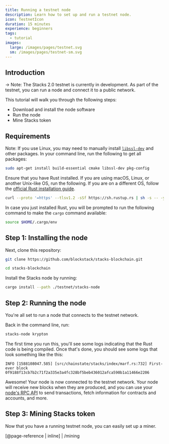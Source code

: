 ```yaml
---
title: Running a testnet node
description: Learn how to set up and run a testnet node.
icon: TestnetIcon
duration: 15 minutes
experience: beginners
tags:
  - tutorial
images:
  large: /images/pages/testnet.svg
  sm: /images/pages/testnet-sm.svg
---
```


## Introduction

-> Note: The Stacks 2.0 testnet is currently in development. As part of the testnet, you can run a node and connect it to a public network.

This tutorial will walk you through the following steps:

- Download and install the node software
- Run the node
- Mine Stacks token

## Requirements

Note: If you use Linux, you may need to manually install [`libssl-dev`](https://wiki.openssl.org/index.php/Libssl_API) and other packages. In your command line, run the following to get all packages:

```bash
sudo apt-get install build-essential cmake libssl-dev pkg-config
```

Ensure that you have Rust installed. If you are using macOS, Linux, or another Unix-like OS, run the following. If you are on a different OS, follow the [official Rust installation guide](https://www.rust-lang.org/tools/install).

```bash
curl --proto '=https' --tlsv1.2 -sSf https://sh.rustup.rs | sh -s -- -y
```

In case you just installed Rust, you will be prompted to run the following command to make the `cargo` command available:

```bash
source $HOME/.cargo/env
```

## Step 1: Installing the node

Next, clone this repository:

```bash
git clone https://github.com/blockstack/stacks-blockchain.git

cd stacks-blockchain
```

Install the Stacks node by running:

```bash
cargo install --path ./testnet/stacks-node
```

## Step 2: Running the node

You're all set to run a node that connects to the testnet network.

Back in the command line, run:

```bash
stacks-node krypton
```

The first time you run this, you'll see some logs indicating that the Rust code is being compiled. Once that's done, you should see some logs that look something like the this:

```
INFO [1588108047.585] [src/chainstate/stacks/index/marf.rs:732] First-ever block 0f9188f13cb7b2c71f2a335e3a4fc328bf5beb436012afca590b1a11466e2206
```

Awesome! Your node is now connected to the testnet network. Your node will receive new blocks when they are produced, and you can use your [node's RPC API](/references/stacks-blockchain-api#stacks-node-rpc-api) to send transactions, fetch information for contracts and accounts, and more.

## Step 3: Mining Stacks token

Now that you have a running testnet node, you can easily set up a miner.

[@page-reference | inline]
| /mining
